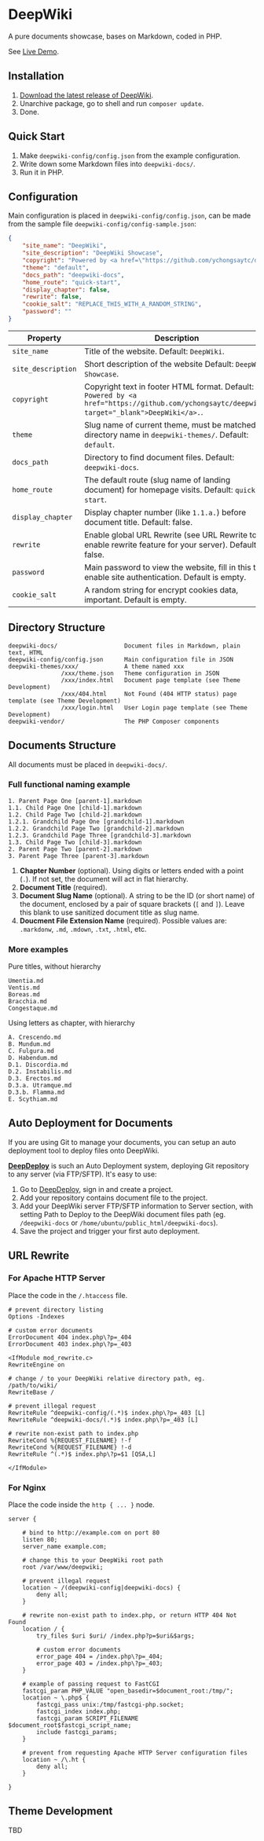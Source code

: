 # DeepWiki

A pure documents showcase, bases on Markdown, coded in PHP.

See [Live Demo](http://deepwiki.deepdevelop.com/).

## Installation

1. [Download the latest release of DeepWiki](https://github.com/ychongsaytc/deepwiki/releases).
2. Unarchive package, go to shell and run `composer update`.
3. Done.

## Quick Start

1. Make `deepwiki-config/config.json` from the example configuration.
2. Write down some Markdown files into `deepwiki-docs/`.
3. Run it in PHP. 

## Configuration

Main configuration is placed in `deepwiki-config/config.json`, can be made from the sample file `deepwiki-config/config-sample.json`:

```json
{
	"site_name": "DeepWiki",
	"site_description": "DeepWiki Showcase",
	"copyright": "Powered by <a href=\"https://github.com/ychongsaytc/deepwiki\" target=\"_blank\">DeepWiki</a>.",
	"theme": "default",
	"docs_path": "deepwiki-docs",
	"home_route": "quick-start",
	"display_chapter": false,
	"rewrite": false,
	"cookie_salt": "REPLACE_THIS_WITH_A_RANDOM_STRING",
	"password": ""
}
```

Property | Description
--- | ---
`site_name` | Title of the website. Default: `DeepWiki`.
`site_description` | Short description of the website Default: `DeepWiki Showcase`.
`copyright` | Copyright text in footer HTML format. Default: `Powered by <a href="https://github.com/ychongsaytc/deepwiki" target="_blank">DeepWiki</a>.`.
`theme` | Slug name of current theme, must be matched a directory name in `deepwiki-themes/`. Default: `default`.
`docs_path` | Directory to find document files. Default: `deepwiki-docs`.
`home_route` | The default route (slug name of landing document) for homepage visits. Default: `quick-start`.
`display_chapter` | Display chapter number (like `1.1.a.`) before document title. Default: false.
`rewrite` | Enable global URL Rewrite (see URL Rewrite to enable rewrite feature for your server). Default: false.
`password` | Main password to view the website, fill in this to enable site authentication. Default is empty.
`cookie_salt` | A random string for encrypt cookies data, important. Default is empty.

## Directory Structure

```
deepwiki-docs/                   Document files in Markdown, plain text, HTML
deepwiki-config/config.json      Main configuration file in JSON
deepwiki-themes/xxx/             A theme named xxx
               /xxx/theme.json   Theme configuration in JSON
               /xxx/index.html   Document page template (see Theme Development)
               /xxx/404.html     Not Found (404 HTTP status) page template (see Theme Development)
               /xxx/login.html   User Login page template (see Theme Development)
deepwiki-vendor/                 The PHP Composer components
```

## Documents Structure

All documents must be placed in `deepwiki-docs/`.

### Full functional naming example

```
1. Parent Page One [parent-1].markdown
1.1. Child Page One [child-1].markdown
1.2. Child Page Two [child-2].markdown
1.2.1. Grandchild Page One [grandchild-1].markdown
1.2.2. Grandchild Page Two [grandchild-2].markdown
1.2.3. Grandchild Page Three [grandchild-3].markdown
1.3. Child Page Two [child-3].markdown
2. Parent Page Two [parent-2].markdown
3. Parent Page Three [parent-3].markdown
```

1. **Chapter Number** (optional). Using digits or letters ended with a point (`.`). If not set, the document will act in flat hierarchy.
1. **Document Title** (required).
1. **Document Slug Name** (optional). A string to be the ID (or short name) of the document, enclosed by a pair of square brackets (`[` and `]`). Leave this blank to use sanitized document title as slug name.
1. **Doucment File Extension Name** (required). Possible values are: `.markdonw`, `.md`, `.mdown`, `.txt`, `.html`, etc.

### More examples

Pure titles, without hierarchy

```
Umentia.md
Ventis.md
Boreas.md
Bracchia.md
Congestaque.md
```

Using letters as chapter, with hierarchy

```
A. Crescendo.md
B. Mundum.md
C. Fulgura.md
D. Habendum.md
D.1. Discordia.md
D.2. Instabilis.md
D.3. Erectos.md
D.3.a. Utramque.md
D.3.b. Flamma.md
E. Scythiam.md
```

## Auto Deployment for Documents

If you are using Git to manage your documents, you can setup an auto deployment tool to deploy files onto DeepWiki.

[**DeepDeploy**](https://deepdeploy.com/) is such an Auto Deployment system, deploying Git repository to any server (via FTP/SFTP). It's easy to use:

1. Go to [DeepDeploy](https://deepdeploy.com/), sign in and create a project.
1. Add your repository contains document file to the project.
1. Add your DeepWiki server FTP/SFTP information to Server section, with setting Path to Deploy to the DeepWiki document files path (eg. `/deepwiki-docs` or `/home/ubuntu/public_html/deepwiki-docs`).
1. Save the project and trigger your first auto deployment.

## URL Rewrite

### For Apache HTTP Server

Place the code in the `/.htaccess` file.

```
# prevent directory listing
Options -Indexes

# custom error documents
ErrorDocument 404 index.php\?p=_404
ErrorDocument 403 index.php\?p=_403

<IfModule mod_rewrite.c>
RewriteEngine on

# change / to your DeepWiki relative directory path, eg. /path/to/wiki/
RewriteBase /

# prevent illegal request
RewriteRule ^deepwiki-config/(.*)$ index.php\?p=_403 [L]
RewriteRule ^deepwiki-docs/(.*)$ index.php\?p=_403 [L]

# rewrite non-exist path to index.php
RewriteCond %{REQUEST_FILENAME} !-f
RewriteCond %{REQUEST_FILENAME} !-d
RewriteRule ^(.*)$ index.php\?p=$1 [QSA,L]

</IfModule>
```

### For Nginx

Place the code inside the `http { ... }` node.

```
server {

	# bind to http://example.com on port 80
	listen 80;
	server_name example.com;

	# change this to your DeepWiki root path
	root /var/www/deepwiki;

	# prevent illegal request
	location ~ /(deepwiki-config|deepwiki-docs) {
		deny all;
	}

	# rewrite non-exist path to index.php, or return HTTP 404 Not Found
	location / {
		try_files $uri $uri/ /index.php?p=$uri&$args;

		# custom error documents
		error_page 404 = /index.php\?p=_404;
		error_page 403 = /index.php\?p=_403;
	}

	# example of passing request to FastCGI
	fastcgi_param PHP_VALUE "open_basedir=$document_root:/tmp/";
	location ~ \.php$ {
		fastcgi_pass unix:/tmp/fastcgi-php.socket;
		fastcgi_index index.php;
		fastcgi_param SCRIPT_FILENAME $document_root$fastcgi_script_name;
		include fastcgi_params;
	}

	# prevent from requesting Apache HTTP Server configuration files
	location ~ /\.ht {
		deny all;
	}

}
```

## Theme Development

TBD

